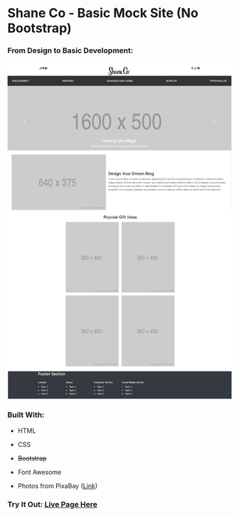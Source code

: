# Shane Co - Basic Mock Site (No Bootstrap)

### From Design to Basic Development:

![Image](https://github.com/kmalillos/shaneco-basic-no-bs/blob/master/assets/imgs/shaneco-design.png)

### Built With:
* HTML
* CSS
* ~~Bootstrap~~
* Font Awesome

* Photos from PixaBay ([Link](https://pixabay.com/))

### Try It Out: [Live Page Here](https://kmalillos.github.io/shaneco-basic-no-bs/)